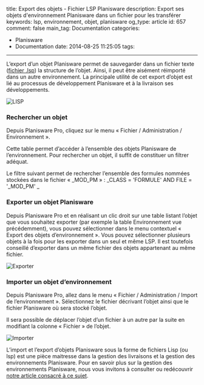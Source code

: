 title: Export des objets - Fichier LSP Planisware
description: Export ses objets d'environnement Planisware dans un fichier pour les transférer
keywords: lsp, environnement, objet, planisware
og_type: article
id: 657
comment: false
main_tag: Documentation
categories:
  - Planisware
  - Documentation
date: 2014-08-25 11:25:05
tags:
---

L’export d’un objet Planisware permet de sauvegarder dans un fichier texte ([fichier .lsp](http://fr.wikipedia.org/wiki/Lisp "Pour en savoir plus sur les fichiers Lisp")) la structure de l’objet. Ainsi, il peut être aisément réimporté dans un autre environnement. La principale utilité de cet export d’objet est lié au processus de développement Planisware et à la livraison ses développements.
<!-- more -->
![LISP](http://www.tyneo-consulting.fr/blog/wp-content/uploads/2014/08/lisp-glossy-150x150.jpg)

### **Rechercher un objet**

Depuis Planisware Pro, cliquez sur le menu « Fichier / Administration / Environnement ».

Cette table permet d’accéder à l’ensemble des objets Planisware de l’environnement. Pour rechercher un objet, il suffit de constituer un filtrer adéquat.

Le filtre suivant permet de rechercher l’ensemble des formules nommées stockées dans le fichier « _MOD_PM » : _CLASS = 'FORMULE' AND FILE = '_MOD_PM' _

### **Exporter un objet Planisware**

Depuis Planisware Pro et en réalisant un clic droit sur une table listant l’objet que vous souhaitez exporter (par exemple la table Environnement vue précédemment), vous pouvez sélectionner dans le menu contextuel « Export des objets d’environnement ». Vous pouvez sélectionner plusieurs objets à la fois pour les exporter dans un seul et même LSP. Il est toutefois conseillé d’exporter dans un même fichier des objets appartenant au même fichier.

![Exporter](http://www.tyneo-consulting.fr/blog/wp-content/uploads/2014/08/Exporter-300x204.jpg)

### **Importer un objet d’environnement**

Depuis Planisware Pro, allez dans le menu « Fichier / Administration / Import de l’environnement ». Sélectionnez le fichier décrivant l’objet ainsi que le fichier Planisware où sera stocké l’objet.

Il sera possible de déplacer l’objet d’un fichier à un autre par la suite en modifiant la colonne « Fichier » de l’objet.

![Importer](http://www.tyneo-consulting.fr/blog/wp-content/uploads/2014/08/Importer-300x106.jpg)

L’import et l’export d’objets Planisware sous la forme de fichiers Lisp (ou lsp) est une pièce maitresse dans la gestion des livraisons et la gestion des environnements Planisware. 
Pour en savoir plus sur la gestion des environnements Planisware, nous vous invitons à consulter ou redécouvrir [notre article consacré à ce sujet](http://www.tyneo-consulting.fr/blog/2014/01/09/gerer-les-environnements-planisware/ "Planisware et la gestion des environnements").